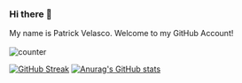 ### Hi there 👋

<!--
**ScriptHubs/ScriptHubs** is a ✨ _special_ ✨ repository because its `README.md` (this file) appears on your GitHub profile.

Here are some ideas to get you started:

- 🔭 I’m currently working on ...
- 🌱 I’m currently learning ...
- 👯 I’m looking to collaborate on ...
- 🤔 I’m looking for help with ...
- 💬 Ask me about ...
- 📫 How to reach me: ...
- 😄 Pronouns: ...
- ⚡ Fun fact: ...
-->

My name is Patrick Velasco. Welcome to my GitHub Account!<br><br>
![counter](https://komarev.com/ghpvc/?username=ScriptHubs)

[![GitHub Streak](https://github-readme-streak-stats.herokuapp.com/?user=ScriptHubs)](https://git.io/streak-stats)
[![Anurag's GitHub stats](https://github-readme-stats.vercel.app/api?username=ScriptHubs)](https://github.com/anuraghazra/github-readme-stats)

